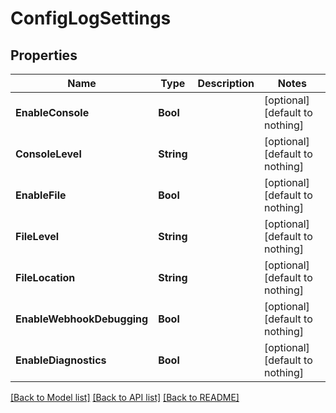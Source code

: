# ConfigLogSettings


## Properties
Name | Type | Description | Notes
------------ | ------------- | ------------- | -------------
**EnableConsole** | **Bool** |  | [optional] [default to nothing]
**ConsoleLevel** | **String** |  | [optional] [default to nothing]
**EnableFile** | **Bool** |  | [optional] [default to nothing]
**FileLevel** | **String** |  | [optional] [default to nothing]
**FileLocation** | **String** |  | [optional] [default to nothing]
**EnableWebhookDebugging** | **Bool** |  | [optional] [default to nothing]
**EnableDiagnostics** | **Bool** |  | [optional] [default to nothing]


[[Back to Model list]](../README.md#models) [[Back to API list]](../README.md#api-endpoints) [[Back to README]](../README.md)


